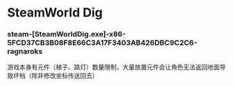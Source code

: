 # SteamWorld Dig

### steam-[SteamWorldDig.exe]-x86-5FCD37CB3B08F8E66C3A17F3403AB426DBC9C2C6-ragnaroks
游戏本身有元件（梯子、路灯）数量限制，大量放置元件会让角色无法返回地面导致坏档（除非修改坐标传送回去）
